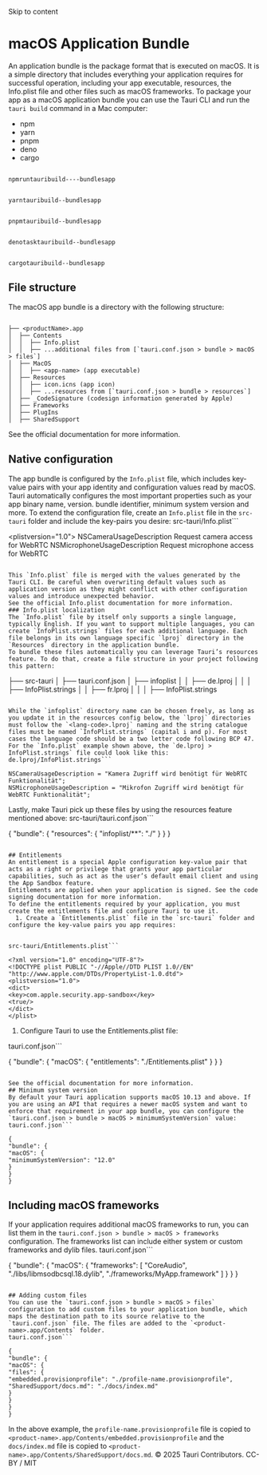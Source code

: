 Skip to content
# macOS Application Bundle
An application bundle is the package format that is executed on macOS. It is a simple directory that includes everything your application requires for successful operation, including your app executable, resources, the Info.plist file and other files such as macOS frameworks.
To package your app as a macOS application bundle you can use the Tauri CLI and run the `tauri build` command in a Mac computer:
  * npm 
  * yarn 
  * pnpm 
  * deno 
  * cargo 


```

npmruntauribuild----bundlesapp

```

```

yarntauribuild--bundlesapp

```

```

pnpmtauribuild--bundlesapp

```

```

denotasktauribuild--bundlesapp

```

```

cargotauribuild--bundlesapp

```

## File structure
The macOS app bundle is a directory with the following structure:
```

├── <productName>.app
│  ├── Contents
│  │  ├── Info.plist
│  │  ├── ...additional files from [`tauri.conf.json > bundle > macOS > files`]
│  ├── MacOS
│  │  ├── <app-name> (app executable)
│  ├── Resources
│  │  ├── icon.icns (app icon)
│  │  ├── ...resources from [`tauri.conf.json > bundle > resources`]
│  ├── _CodeSignature (codesign information generated by Apple)
│  ├── Frameworks
│  ├── PlugIns
│  ├── SharedSupport

```

See the official documentation for more information.
## Native configuration
The app bundle is configured by the `Info.plist` file, which includes key-value pairs with your app identity and configuration values read by macOS.
Tauri automatically configures the most important properties such as your app binary name, version. bundle identifier, minimum system version and more.
To extend the configuration file, create an `Info.plist` file in the `src-tauri` folder and include the key-pairs you desire:
src-tauri/Info.plist```

<?xml version="1.0" encoding="UTF-8"?>
<!DOCTYPE plist PUBLIC "-//Apple//DTD PLIST 1.0//EN" "http://www.apple.com/DTDs/PropertyList-1.0.dtd">
<plistversion="1.0">
<dict>
<key>NSCameraUsageDescription</key>
<string>Request camera access for WebRTC</string>
<key>NSMicrophoneUsageDescription</key>
<string>Request microphone access for WebRTC</string>
</dict>
</plist>

```

This `Info.plist` file is merged with the values generated by the Tauri CLI. Be careful when overwriting default values such as application version as they might conflict with other configuration values and introduce unexpected behavior.
See the official Info.plist documentation for more information.
### Info.plist localization
The `Info.plist` file by itself only supports a single language, typically English. If you want to support multiple languages, you can create `InfoPlist.strings` files for each additional language. Each file belongs in its own language specific `lproj` directory in the `Resources` directory in the application bundle.
To bundle these files automatically you can leverage Tauri’s resources feature. To do that, create a file structure in your project following this pattern:
```

├── src-tauri
│  ├── tauri.conf.json
│  ├── infoplist
│  │  ├── de.lproj
│  │  │  ├── InfoPlist.strings
│  │  ├── fr.lproj
│  │  │  ├── InfoPlist.strings

```

While the `infoplist` directory name can be chosen freely, as long as you update it in the resources config below, the `lproj` directories must follow the `<lang-code>.lproj` naming and the string catalogue files must be named `InfoPlist.strings` (capital i and p). For most cases the language code should be a two letter code following BCP 47.
For the `Info.plist` example shown above, the `de.lproj > InfoPlist.strings` file could look like this:
de.lproj/InfoPlist.strings```

NSCameraUsageDescription = "Kamera Zugriff wird benötigt für WebRTC Funktionalität";
NSMicrophoneUsageDescription = "Mikrofon Zugriff wird benötigt für WebRTC Funktionalität";

```

Lastly, make Tauri pick up these files by using the resources feature mentioned above:
src-tauri/tauri.conf.json```

{
"bundle": {
"resources": {
"infoplist/**": "./"
}
}
}

```

## Entitlements
An entitlement is a special Apple configuration key-value pair that acts as a right or privilege that grants your app particular capabilities, such as act as the user’s default email client and using the App Sandbox feature.
Entitlements are applied when your application is signed. See the code signing documentation for more information.
To define the entitlements required by your application, you must create the entitlements file and configure Tauri to use it.
  1. Create a `Entitlements.plist` file in the `src-tauri` folder and configure the key-value pairs you app requires:


src-tauri/Entitlements.plist```

<?xml version="1.0" encoding="UTF-8"?>
<!DOCTYPE plist PUBLIC "-//Apple//DTD PLIST 1.0//EN" "http://www.apple.com/DTDs/PropertyList-1.0.dtd">
<plistversion="1.0">
<dict>
<key>com.apple.security.app-sandbox</key>
<true/>
</dict>
</plist>

```

  1. Configure Tauri to use the Entitlements.plist file:


tauri.conf.json```

{
"bundle": {
"macOS": {
"entitlements": "./Entitlements.plist"
}
}
}

```

See the official documentation for more information.
## Minimum system version
By default your Tauri application supports macOS 10.13 and above. If you are using an API that requires a newer macOS system and want to enforce that requirement in your app bundle, you can configure the `tauri.conf.json > bundle > macOS > minimumSystemVersion` value:
tauri.conf.json```

{
"bundle": {
"macOS": {
"minimumSystemVersion": "12.0"
}
}
}

```

## Including macOS frameworks
If your application requires additional macOS frameworks to run, you can list them in the `tauri.conf.json > bundle > macOS > frameworks` configuration. The frameworks list can include either system or custom frameworks and dylib files.
tauri.conf.json```

{
"bundle": {
"macOS": {
"frameworks": [
"CoreAudio",
"./libs/libmsodbcsql.18.dylib",
"./frameworks/MyApp.framework"
]
}
}
}

```

## Adding custom files
You can use the `tauri.conf.json > bundle > macOS > files` configuration to add custom files to your application bundle, which maps the destination path to its source relative to the `tauri.conf.json` file. The files are added to the `<product-name>.app/Contents` folder.
tauri.conf.json```

{
"bundle": {
"macOS": {
"files": {
"embedded.provisionprofile": "./profile-name.provisionprofile",
"SharedSupport/docs.md": "./docs/index.md"
}
}
}
}

```

In the above example, the `profile-name.provisionprofile` file is copied to `<product-name>.app/Contents/embedded.provisionprofile` and the `docs/index.md` file is copied to `<product-name>.app/Contents/SharedSupport/docs.md`.
© 2025 Tauri Contributors. CC-BY / MIT
